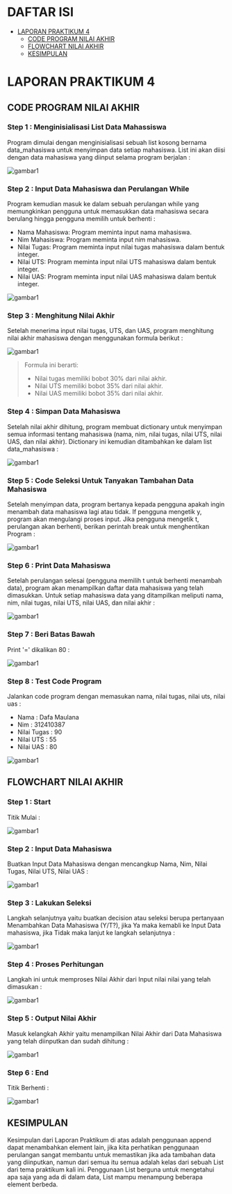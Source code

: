 DAFTAR ISI
==========
- [LAPORAN PRAKTIKUM 4](#laporan-praktikum-4)    
    - [CODE PROGRAM NILAI AKHIR](#code-program-nilai-akhir)
    - [FLOWCHART NILAI AKHIR](#flowchart-nilai-akhir)
    - [KESIMPULAN](#kesimpulan)


# LAPORAN PRAKTIKUM 4


## CODE PROGRAM NILAI AKHIR

### Step 1 : Menginisialisasi List Data Mahassiswa
Program dimulai dengan menginisialisasi sebuah list kosong bernama data_mahasiswa untuk menyimpan data setiap mahasiswa. List ini akan diisi dengan data mahasiswa yang diinput selama program berjalan :

![gambar1](ss/1.png)

### Step 2 : Input Data Mahasiswa dan Perulangan While
Program kemudian masuk ke dalam sebuah perulangan while yang memungkinkan pengguna untuk memasukkan data mahasiswa secara berulang hingga pengguna memilih untuk berhenti :

- Nama Mahasiswa: Program meminta input nama mahasiswa.
- Nim Mahasiswa: Program meminta input nim mahasiswa.
- Nilai Tugas: Program meminta input nilai tugas mahasiswa dalam bentuk integer.
- Nilai UTS: Program meminta input nilai UTS mahasiswa dalam bentuk integer.
- Nilai UAS: Program meminta input nilai UAS mahasiswa dalam bentuk integer.

![gambar1](ss/11.png)

### Step 3 : Menghitung Nilai Akhir
Setelah menerima input nilai tugas, UTS, dan UAS, program menghitung nilai akhir mahasiswa dengan menggunakan formula berikut :

![gambar1](ss/3.png)

> Formula ini berarti:
> - Nilai tugas memiliki bobot 30% dari nilai akhir.
> - Nilai UTS memiliki bobot 35% dari nilai akhir.
> - Nilai UAS memiliki bobot 35% dari nilai akhir.

### Step 4 : Simpan Data Mahasiswa
Setelah nilai akhir dihitung, program membuat dictionary untuk menyimpan semua informasi tentang mahasiswa (nama, nim, nilai tugas, nilai UTS, nilai UAS, dan nilai akhir). Dictionary ini kemudian ditambahkan ke dalam list data_mahasiswa :

![gambar1](ss/12.png)

### Step 5 : Code Seleksi Untuk Tanyakan Tambahan Data Mahasiswa
Setelah menyimpan data, program bertanya kepada pengguna apakah ingin menambah data mahasiswa lagi atau tidak. If pengguna mengetik y, program akan mengulangi proses input. Jika pengguna mengetik t, perulangan akan berhenti, berikan perintah break untuk menghentikan Program :

![gambar1](ss/5.png)

### Step 6 : Print Data Mahasiswa
Setelah perulangan selesai (pengguna memilih t untuk berhenti menambah data), program akan menampilkan daftar data mahasiswa yang telah dimasukkan. Untuk setiap mahasiswa data yang ditampilkan meliputi nama, nim, nilai tugas, nilai UTS, nilai UAS, dan nilai akhir :

![gambar1](ss/13.png)

### Step 7 : Beri Batas Bawah
Print '=' dikalikan 80 :

![gambar1](ss/14.png)

### Step 8 : Test Code Program
Jalankan code program dengan memasukan nama, nilai tugas, nilai uts, nilai uas :

- Nama : Dafa Maulana
- Nim : 312410387
- Nilai Tugas : 90
- Nilai UTS : 55
- Nilai UAS : 80

![gambar1](ss/15.png)



## FLOWCHART NILAI AKHIR

### Step 1 : Start
Titik Mulai :

![gambar1](ss/16.png)

### Step 2 : Input Data Mahasiswa
Buatkan Input Data Mahasiswa dengan mencangkup Nama, Nim, Nilai Tugas, Nilai UTS, Nilai UAS :

![gambar1](ss/17.png)

### Step 3 : Lakukan Seleksi
Langkah selanjutnya yaitu buatkan decision atau seleksi berupa pertanyaan Menambahkan Data Mahasiswa (Y/T?), jika Ya maka kemabli ke Input Data mahasiswa, jika Tidak maka lanjut ke langkah selanjutnya :

![gambar1](ss/22.png)

### Step 4 : Proses Perhitungan
Langkah ini untuk memproses Nilai Akhir dari Input nilai nilai yang telah dimasukan :

![gambar1](ss/23.png)

### Step 5 : Output Nilai Akhir
Masuk kelangkah Akhir yaitu menampilkan Nilai Akhir dari Data Mahasiswa yang telah diinputkan dan sudah dihitung :

![gambar1](ss/24.png)

### Step 6 : End
Titik Berhenti :

![gambar1](ss/25.png)



## KESIMPULAN
Kesimpulan dari Laporan Praktikum di atas adalah penggunaan append dapat menambahkan element lain, jika kita perhatikan penggunaan perulangan sangat membantu untuk memastikan jika ada tambahan data yang diinputkan, namun dari semua itu semua adalah kelas dari sebuah List dari tema praktikum kali ini. Penggunaan List berguna untuk mengetahui apa saja yang ada di dalam data, List mampu menampung beberapa element berbeda.